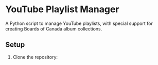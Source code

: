 # YouTube Playlist Manager

A Python script to manage YouTube playlists, with special support for creating Boards of Canada album collections.

## Setup

1. Clone the repository: 